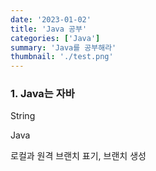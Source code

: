 ```yaml
---
date: '2023-01-02'
title: 'Java 공부'
categories: ['Java']
summary: 'Java를 공부해라'
thumbnail: './test.png'
---
```


### 1. Java는 자바

String

Java

로컬과 원격 브랜치 표기, 브랜치 생성
